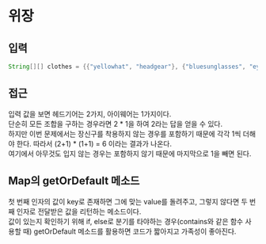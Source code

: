 # 위장

## 입력
```java
String[][] clothes = {{"yellowhat", "headgear"}, {"bluesunglasses", "eyewear"}, {"green_turban", "headgear"}};
```

## 접근
입력 값을 보면 헤드기어는 2가지, 아이웨어는 1가지이다.   
단순히 모든 조합을 구하는 경우라면 2 * 1을 하여 2라는 답을 얻을 수 있다.   
하지만 이번 문제에서는 장신구를 착용하지 않는 경우를 포함하기 때문에 각각 1씩 더해야 한다.
따라서 (2+1) * (1+1) = 6 이라는 결과가 나온다.   
여기에서 아무것도 입지 않는 경우는 포함하지 않기 때문에 마지막으로 1을 빼면 된다.

## Map의 getOrDefault 메소드
첫 번째 인자의 값이 key로 존재하면 그에 맞는 value를 돌려주고, 그렇지 않다면 두 번째 인자로 전달받은 값을 리턴하는 메소드이다.   
값이 있는지 확인하기 위해 if, else로 분기를 타야하는 경우(contains와 같은 함수 사용할 때) getOrDefault 메소드를 활용하면 코드가 짧아지고 가족성이 좋아진다.



